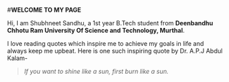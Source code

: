 
#**WELCOME TO MY PAGE**

Hi, I am Shubhneet Sandhu, a 1st year B.Tech student from **Deenbandhu Chhotu Ram University Of Science and Technology, Murthal**.

I love reading quotes which inspire me to achieve my goals in life and always keep me upbeat. Here is one such inspiring quote by Dr. A.P.J Abdul Kalam-

>*If you want to shine like a sun, first burn like a sun.*












